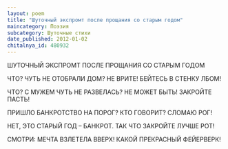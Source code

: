 ```yaml
---
layout: poem
title: "Шуточный экспромт после прощания со старым годом"
maincategory: Поэзия
subcategory: Шуточные стихи
date_published: 2012-01-02
chitalnya_id: 480932
---
```




ШУТОЧНЫЙ ЭКСПРОМТ
ПОСЛЕ ПРОЩАНИЯ
СО СТАРЫМ ГОДОМ

ЧТО? ЧУТЬ НЕ ОТОБРАЛИ ДОМ?
НЕ ВРИТЕ! БЕЙТЕСЬ В СТЕНКУ ЛБОМ!

ЧТО? С МУЖЕМ ЧУТЬ НЕ РАЗВЕЛАСЬ?
НЕ МОЖЕТ БЫТЬ! ЗАКРОЙТЕ ПАСТЬ!

ПРИШЛО БАНКРОТСТВО НА ПОРОГ?
КТО ГОВОРИТ? СЛОМАЮ РОГ!

НЕТ, ЭТО СТАРЫЙ ГОД – БАНКРОТ.
ТАК ЧТО ЗАКРОЙТЕ ЛУЧШЕ РОТ!

СМОТРИ: МЕЧТА ВЗЛЕТЕЛА ВВЕРХ!
КАКОЙ ПРЕКРАСНЫЙ ФЕЙЕРВЕРК!






